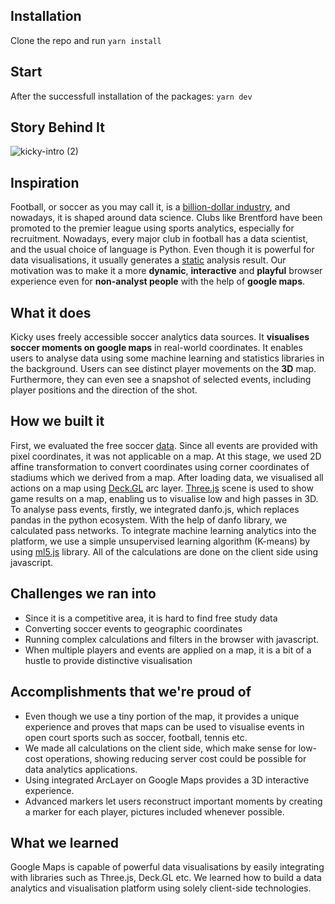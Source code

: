## Installation

Clone the repo and run `yarn install`

## Start

After the successfull installation of the packages: `yarn dev`

## Story Behind It

![kicky-intro (2)](https://user-images.githubusercontent.com/812622/201692295-a5d967a6-3a6e-4805-a595-50adf383e7dc.gif)

## Inspiration

Football, or soccer as you may call it, is a [billion-dollar industry](https://www.imarcgroup.com/football-market#:~:text=Market%20Overview:,4.10%25%20during%202022-2027.), and nowadays, it is shaped around data science. Clubs like Brentford have been promoted to the premier league using sports analytics, especially for recruitment. Nowadays, every major club in football has a data scientist, and the usual choice of language is Python. Even though it is powerful for data visualisations, it usually generates a [static](https://twitter.com/ChelseaDatabase/status/1579943956808609794) analysis result. Our motivation was to make it a more **dynamic**, **interactive** and **playful** browser experience even for **non-analyst people** with the help of **google maps**.

## What it does

Kicky uses freely accessible soccer analytics data sources. It **visualises soccer moments on google maps** in real-world coordinates. It enables users to analyse data using some machine learning and statistics libraries in the background. Users can see distinct player movements on the **3D** map. Furthermore, they can even see a snapshot of selected events, including player positions and the direction of the shot.

## How we built it

First, we evaluated the free soccer [data](https://github.com/statsbomb/open-data). Since all events are provided with pixel coordinates, it was not applicable on a map. At this stage, we used 2D affine transformation to convert coordinates using corner coordinates of stadiums which we derived from a map.
After loading data, we visualised all actions on a map using [Deck.GL](https://deck.gl/) arc layer. [Three.js](https://threejs.org/) scene is used to show game results on a map, enabling us to visualise low and high passes in 3D. To analyse pass events, firstly, we integrated danfo.js, which replaces pandas in the python ecosystem. With the help of danfo library, we calculated pass networks. To integrate machine learning analytics into the platform, we use a simple unsupervised learning algorithm (K-means) by using [ml5.js](https://github.com/ml5js/ml5-library) library. All of the calculations are done on the client side using javascript.

## Challenges we ran into

- Since it is a competitive area, it is hard to find free study data
- Converting soccer events to geographic coordinates
- Running complex calculations and filters in the browser with javascript.
- When multiple players and events are applied on a map, it is a bit of a hustle to provide distinctive visualisation

## Accomplishments that we're proud of

- Even though we use a tiny portion of the map, it provides a unique experience and proves that maps can be used to visualise events in open court sports such as soccer, football, tennis etc.
- We made all calculations on the client side, which make sense for low-cost operations, showing reducing server cost could be possible for data analytics applications.
- Using integrated ArcLayer on Google Maps provides a 3D interactive experience.
- Advanced markers let users reconstruct important moments by creating a marker for each player, pictures included whenever possible.

## What we learned

Google Maps is capable of powerful data visualisations by easily integrating with libraries such as Three.js, Deck.GL etc. We learned how to build a data analytics and visualisation platform using solely client-side technologies.
